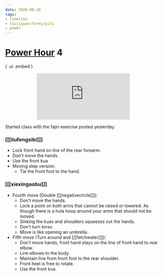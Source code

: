```yaml
---
date: 2020-08-10
tags:
- timeline
- taijiquan/forms/yilu
- power
---
```


# [Power Hour](http://practicalmethod.com/2020/08/pm-power-hour-classes/) 4

{ .ui .embed }
<div style="text-align: center;"><iframe src="https://www.youtube.com/embed/Wz4DG9xDwN4" frameborder="0" allow="accelerometer; autoplay; encrypted-media; gyroscope; picture-in-picture" allowfullscreen></iframe></div>

Started class with the fajin exercise posted yesterday.

### [[[liufengsibi]]]
* Lock front hand on line of the rear forearm.
* Don't move the hands.
* Use the front kua
* Moving step version:
  * Tie the front foot to the hand.

### [[[xiexingaobu]]]
* Fourth move (Double [[[negativecircle]]]):
  * Don't move the hands. 
  * Lock a point on both arms that cannot be raised or lowered.  As though there is a hula hoop around your arms that should not be moved.
  * Sinking the kuas and shoulders squeezes out the hands.
  * Don't turn torso.
  * Move is like opening an umbrella.
* Fifth move (Turn around and [[[fetchwater]]]): 
  * Don't move hands, front hand stays on the line of front hand to rear elbow.
  * Link elbows to the body.
  * Maintain line from front foot to the rear shoulder.
  * Front heel is free to rotate.
  * Use the front kua.
